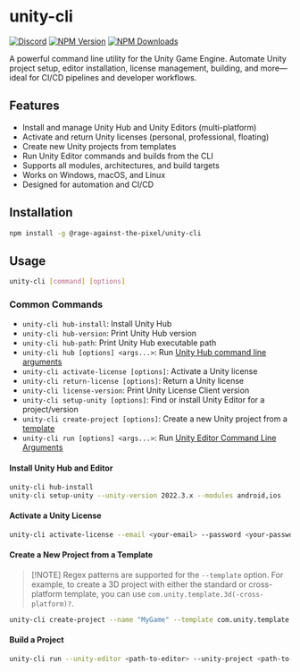 # unity-cli

[![Discord](https://img.shields.io/discord/855294214065487932.svg?label=&logo=discord&logoColor=ffffff&color=7389D8&labelColor=6A7EC2)](https://discord.gg/xQgMW9ufN4) [![NPM Version](https://img.shields.io/npm/v/%40rage-against-the-pixel%2Funity-cli)](https://www.npmjs.com/package/@rage-against-the-pixel/unity-cli) [![NPM Downloads](https://img.shields.io/npm/dw/%40rage-against-the-pixel%2Funity-cli)](https://www.npmjs.com/package/@rage-against-the-pixel/unity-cli)

A powerful command line utility for the Unity Game Engine. Automate Unity project setup, editor installation, license management, building, and more—ideal for CI/CD pipelines and developer workflows.

## Features

- Install and manage Unity Hub and Unity Editors (multi-platform)
- Activate and return Unity licenses (personal, professional, floating)
- Create new Unity projects from templates
- Run Unity Editor commands and builds from the CLI
- Supports all modules, architectures, and build targets
- Works on Windows, macOS, and Linux
- Designed for automation and CI/CD

## Installation

```bash
npm install -g @rage-against-the-pixel/unity-cli
```

## Usage

```bash
unity-cli [command] [options]
```

### Common Commands

- `unity-cli hub-install`: Install Unity Hub
- `unity-cli hub-version`: Print Unity Hub version
- `unity-cli hub-path`: Print Unity Hub executable path
- `unity-cli hub [options] <args...>`: Run [Unity Hub command line arguments](https://docs.unity3d.com/hub/manual/HubCLI.html)
- `unity-cli activate-license [options]`: Activate a Unity license
- `unity-cli return-license [options]`: Return a Unity license
- `unity-cli license-version`: Print Unity License Client version
- `unity-cli setup-unity [options]`: Find or install Unity Editor for a project/version
- `unity-cli create-project [options]`: Create a new Unity project from a [template](https://docs.unity3d.com/hub/manual/Templates.html)
- `unity-cli run [options] <args...>`: Run [Unity Editor Command Line Arguments](https://docs.unity3d.com/Manual/EditorCommandLineArguments.html)

#### Install Unity Hub and Editor

```bash
unity-cli hub-install
unity-cli setup-unity --unity-version 2022.3.x --modules android,ios
```

#### Activate a Unity License

```bash
unity-cli activate-license --email <your-email> --password <your-password> --serial <your-serial>
```

#### Create a New Project from a Template

> [!NOTE] Regex patterns are supported for the `--template` option. For example, to create a 3D project with either the standard or cross-platform template, you can use `com.unity.template.3d(-cross-platform)?`.

```bash
unity-cli create-project --name "MyGame" --template com.unity.template.3d(-cross-platform)? --unity-editor <path-to-editor>
```

#### Build a Project

```bash
unity-cli run --unity-editor <path-to-editor> --unity-project <path-to-project> -quit -batchmode -executeMethod StartCommandLineBuild
```
